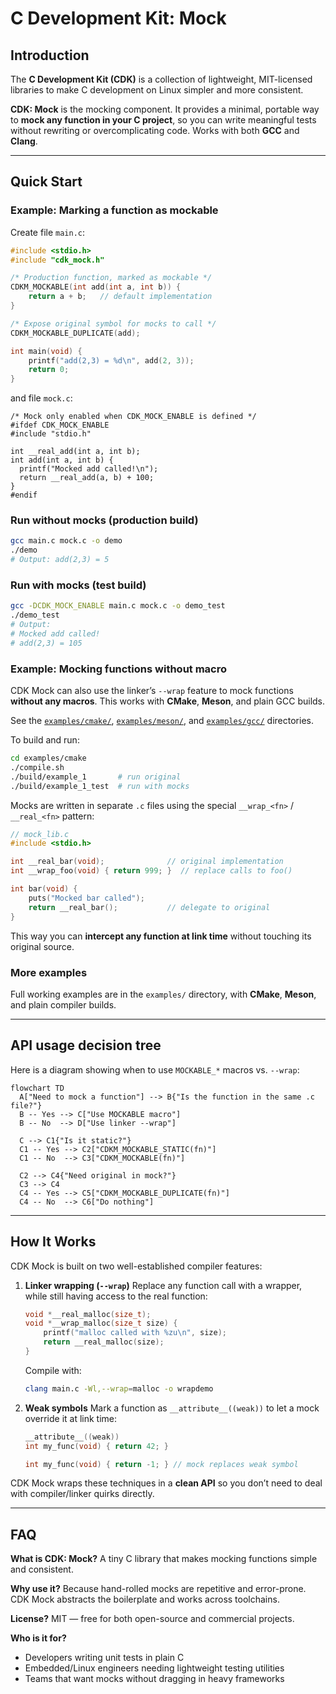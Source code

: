 # C Development Kit: Mock

## Introduction

The **C Development Kit (CDK)** is a collection of lightweight, MIT-licensed libraries to make C development on Linux simpler and more consistent.

**CDK: Mock** is the mocking component. It provides a minimal, portable way to **mock any function in your C project**, so you can write meaningful tests without rewriting or overcomplicating code. Works with both **GCC** and **Clang**.

---

## Quick Start

### Example: Marking a function as mockable

Create file `main.c`:
```c
#include <stdio.h>
#include "cdk_mock.h"

/* Production function, marked as mockable */
CDKM_MOCKABLE(int add(int a, int b)) {
    return a + b;   // default implementation
}

/* Expose original symbol for mocks to call */
CDKM_MOCKABLE_DUPLICATE(add);

int main(void) {
    printf("add(2,3) = %d\n", add(2, 3));
    return 0;
}
```

and file `mock.c`:
```
/* Mock only enabled when CDK_MOCK_ENABLE is defined */
#ifdef CDK_MOCK_ENABLE
#include "stdio.h"

int __real_add(int a, int b);
int add(int a, int b) {
  printf("Mocked add called!\n");
  return __real_add(a, b) + 100;
}
#endif
```

### Run without mocks (production build)

```sh
gcc main.c mock.c -o demo
./demo
# Output: add(2,3) = 5
```

### Run with mocks (test build)

```sh
gcc -DCDK_MOCK_ENABLE main.c mock.c -o demo_test
./demo_test
# Output:
# Mocked add called!
# add(2,3) = 105
```

### Example: Mocking functions without macro

CDK Mock can also use the linker’s `--wrap` feature to mock functions **without any macros**.
This works with **CMake**, **Meson**, and plain GCC builds.

See the [`examples/cmake/`](examples/cmake), [`examples/meson/`](examples/meson), and [`examples/gcc/`](examples/gcc) directories.

To build and run:
```sh
cd examples/cmake
./compile.sh
./build/example_1       # run original
./build/example_1_test  # run with mocks
```

Mocks are written in separate `.c` files using the special `__wrap_<fn>` / `__real_<fn>` pattern:
```c
// mock_lib.c
#include <stdio.h>

int __real_bar(void);              // original implementation
int __wrap_foo(void) { return 999; }  // replace calls to foo()

int bar(void) {
    puts("Mocked bar called");
    return __real_bar();           // delegate to original
}
```

This way you can **intercept any function at link time** without touching its original source.

### More examples

Full working examples are in the `examples/` directory, with **CMake**, **Meson**, and plain compiler builds.

---

## API usage decision tree

Here is a diagram showing when to use `MOCKABLE_*` macros vs. `--wrap`:

```mermaid
flowchart TD
  A["Need to mock a function"] --> B{"Is the function in the same .c file?"}
  B -- Yes --> C["Use MOCKABLE macro"]
  B -- No  --> D["Use linker --wrap"]

  C --> C1{"Is it static?"}
  C1 -- Yes --> C2["CDKM_MOCKABLE_STATIC(fn)"]
  C1 -- No  --> C3["CDKM_MOCKABLE(fn)"]

  C2 --> C4{"Need original in mock?"}
  C3 --> C4
  C4 -- Yes --> C5["CDKM_MOCKABLE_DUPLICATE(fn)"]
  C4 -- No  --> C6["Do nothing"]
```

---

## How It Works

CDK Mock is built on two well-established compiler features:

1. **Linker wrapping (`--wrap`)**
   Replace any function call with a wrapper, while still having access to the real function:

   ```c
   void *__real_malloc(size_t);
   void *__wrap_malloc(size_t size) {
       printf("malloc called with %zu\n", size);
       return __real_malloc(size);
   }
   ```

   Compile with:

   ```sh
   clang main.c -Wl,--wrap=malloc -o wrapdemo
   ```

2. **Weak symbols**
   Mark a function as `__attribute__((weak))` to let a mock override it at link time:

   ```c
   __attribute__((weak))
   int my_func(void) { return 42; }

   int my_func(void) { return -1; } // mock replaces weak symbol
   ```

CDK Mock wraps these techniques in a **clean API** so you don’t need to deal with compiler/linker quirks directly.

---

## FAQ

**What is CDK: Mock?**
A tiny C library that makes mocking functions simple and consistent.

**Why use it?**
Because hand-rolled mocks are repetitive and error-prone. CDK Mock abstracts the boilerplate and works across toolchains.

**License?**
MIT — free for both open-source and commercial projects.

**Who is it for?**

* Developers writing unit tests in plain C
* Embedded/Linux engineers needing lightweight testing utilities
* Teams that want mocks without dragging in heavy frameworks
